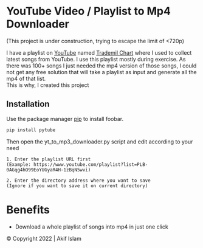 # YouTube Video / Playlist to Mp4 Downloader
(This project is under construction, trying to escape the limit of <720p)



I have a playlist on [YouTube](https://www.youtube.com/playlist?list=PLB-0AGqg4hO99EoYUGyaR4H-1zBqN5wvi) named [Trademil Chart](https://www.youtube.com/playlist?list=PLB-0AGqg4hO99EoYUGyaR4H-1zBqN5wvi) where I used to collect latest songs from YouTube. I use this playlist mostly during exercise. As there was 100+ songs I just needed the mp4 version of those songs, I could not get any free solution that will take a playlist as input and generate all the mp4 of that list.
</br>This is why, I created this project
## Installation

Use the package manager [pip](https://pip.pypa.io/en/stable/) to install foobar.

```bash
pip install pytube
```
Then open the yt_to_mp3_downloader.py script and edit according to your need
```
1. Enter the playlist URL first 
(Example: https://www.youtube.com/playlist?list=PLB-0AGqg4hO99EoYUGyaR4H-1zBqN5wvi)

2. Enter the directory address where you want to save
(Ignore if you want to save it on current directory)
```

# Benefits
- Download a whole playlist of songs into mp4 in just one click



© Copyright 2022 | Akif Islam
